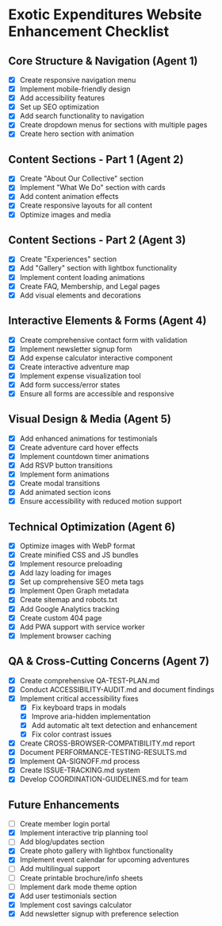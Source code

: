 # Exotic Expenditures Website Enhancement Checklist

## Core Structure & Navigation (Agent 1)
- [x] Create responsive navigation menu
- [x] Implement mobile-friendly design
- [x] Add accessibility features
- [x] Set up SEO optimization
- [x] Add search functionality to navigation
- [x] Create dropdown menus for sections with multiple pages
- [x] Create hero section with animation

## Content Sections - Part 1 (Agent 2)
- [x] Create "About Our Collective" section
- [x] Implement "What We Do" section with cards
- [x] Add content animation effects
- [x] Create responsive layouts for all content
- [x] Optimize images and media

## Content Sections - Part 2 (Agent 3)
- [x] Create "Experiences" section 
- [x] Add "Gallery" section with lightbox functionality
- [x] Implement content loading animations
- [x] Create FAQ, Membership, and Legal pages
- [x] Add visual elements and decorations

## Interactive Elements & Forms (Agent 4)
- [x] Create comprehensive contact form with validation
- [x] Implement newsletter signup form
- [x] Add expense calculator interactive component
- [x] Create interactive adventure map
- [x] Implement expense visualization tool
- [x] Add form success/error states
- [x] Ensure all forms are accessible and responsive

## Visual Design & Media (Agent 5)
- [x] Add enhanced animations for testimonials
- [x] Create adventure card hover effects
- [x] Implement countdown timer animations
- [x] Add RSVP button transitions
- [x] Implement form animations
- [x] Create modal transitions
- [x] Add animated section icons
- [x] Ensure accessibility with reduced motion support

## Technical Optimization (Agent 6)
- [x] Optimize images with WebP format
- [x] Create minified CSS and JS bundles
- [x] Implement resource preloading
- [x] Add lazy loading for images
- [x] Set up comprehensive SEO meta tags
- [x] Implement Open Graph metadata
- [x] Create sitemap and robots.txt
- [x] Add Google Analytics tracking
- [x] Create custom 404 page
- [x] Add PWA support with service worker
- [x] Implement browser caching

## QA & Cross-Cutting Concerns (Agent 7)
- [x] Create comprehensive QA-TEST-PLAN.md
- [x] Conduct ACCESSIBILITY-AUDIT.md and document findings
- [x] Implement critical accessibility fixes
  - [x] Fix keyboard traps in modals
  - [x] Improve aria-hidden implementation
  - [x] Add automatic alt text detection and enhancement
  - [x] Fix color contrast issues
- [x] Create CROSS-BROWSER-COMPATIBILITY.md report
- [x] Document PERFORMANCE-TESTING-RESULTS.md
- [x] Implement QA-SIGNOFF.md process
- [x] Create ISSUE-TRACKING.md system
- [x] Develop COORDINATION-GUIDELINES.md for team

## Future Enhancements
- [ ] Create member login portal
- [x] Implement interactive trip planning tool
- [ ] Add blog/updates section
- [x] Create photo gallery with lightbox functionality
- [x] Implement event calendar for upcoming adventures
- [ ] Add multilingual support
- [ ] Create printable brochure/info sheets
- [ ] Implement dark mode theme option
- [x] Add user testimonials section
- [x] Implement cost savings calculator
- [x] Add newsletter signup with preference selection